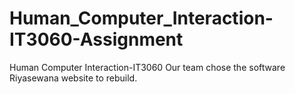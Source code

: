 # Human_Computer_Interaction-IT3060-Assignment
Human Computer Interaction-IT3060 Our team chose the software Riyasewana website to rebuild.
